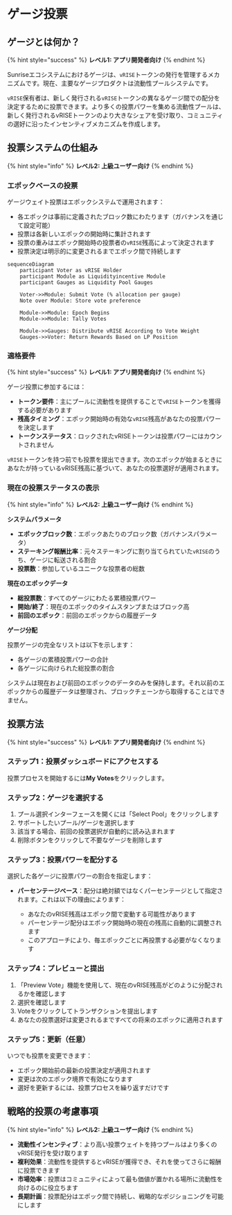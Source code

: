 # ゲージ投票

## ゲージとは何か？

{% hint style="success" %}
**レベル1: アプリ開発者向け**
{% endhint %}

Sunriseエコシステムにおけるゲージは、`vRISE`トークンの発行を管理するメカニズムです。現在、主要なゲージプロダクトは流動性プールシステムです。

`vRISE`保有者は、新しく発行される`vRISE`トークンの異なるゲージ間での配分を決定するために投票できます。より多くの投票パワーを集める流動性プールは、新しく発行されるvRISEトークンのより大きなシェアを受け取り、コミュニティの選好に沿ったインセンティブメカニズムを作成します。

## 投票システムの仕組み

{% hint style="info" %}
**レベル2: 上級ユーザー向け**
{% endhint %}

### エポックベースの投票

ゲージウェイト投票はエポックシステムで運用されます：

* 各エポックは事前に定義されたブロック数にわたります（ガバナンスを通じて設定可能）
* 投票は各新しいエポックの開始時に集計されます
* 投票の重みはエポック開始時の投票者の`vRISE`残高によって決定されます
* 投票決定は明示的に変更されるまでエポック間で持続します

```mermaid
sequenceDiagram
    participant Voter as vRISE Holder
    participant Module as Liquidityincentive Module
    participant Gauges as Liquidity Pool Gauges
    
    Voter->>Module: Submit Vote (% allocation per gauge)
    Note over Module: Store vote preference
    
    Module->>Module: Epoch Begins
    Module->>Module: Tally Votes
    
    Module->>Gauges: Distribute vRISE According to Vote Weight
    Gauges->>Voter: Return Rewards Based on LP Position
```


### 適格要件

{% hint style="success" %}
**レベル1: アプリ開発者向け**
{% endhint %}

ゲージ投票に参加するには：

* **トークン要件**：主にプールに流動性を提供することで`vRISE`トークンを獲得する必要があります
* **残高タイミング**：エポック開始時の有効な`vRISE`残高があなたの投票パワーを決定します
* **トークンステータス**：ロックされたvRISEトークンは投票パワーにはカウントされません

`vRISE`トークンを持つ前でも投票を提出できます。次のエポックが始まるときにあなたが持っているvRISE残高に基づいて、あなたの投票選好が適用されます。

### 現在の投票ステータスの表示

{% hint style="info" %}
**レベル2: 上級ユーザー向け**
{% endhint %}

**システムパラメータ**

* **エポックブロック数**：エポックあたりのブロック数（ガバナンスパラメータ）
* **ステーキング報酬比率**：元々ステーキングに割り当てられていた`vRISE`のうち、ゲージに転送される割合
* **投票数**：参加しているユニークな投票者の総数

**現在のエポックデータ**

* **総投票数**：すべてのゲージにわたる累積投票パワー
* **開始/終了**：現在のエポックのタイムスタンプまたはブロック高
* **前回のエポック**：前回のエポックからの履歴データ

**ゲージ分配**

投票ゲージの完全なリストは以下を示します：

* 各ゲージの累積投票パワーの合計
* 各ゲージに向けられた総投票の割合

システムは現在および前回のエポックのデータのみを保持します。それ以前のエポックからの履歴データは整理され、ブロックチェーンから取得することはできません。

## 投票方法

{% hint style="success" %}
**レベル1: アプリ開発者向け**
{% endhint %}

### ステップ1：投票ダッシュボードにアクセスする

投票プロセスを開始するには**My Votes**をクリックします。

### ステップ2：ゲージを選択する

1. プール選択インターフェースを開くには「Select Pool」をクリックします
2. サポートしたいプール/ゲージを選択します
3. 該当する場合、前回の投票選択が自動的に読み込まれます
4. 削除ボタンをクリックして不要なゲージを削除します

### ステップ3：投票パワーを配分する

選択した各ゲージに投票パワーの割合を指定します：

- **パーセンテージベース**：配分は絶対額ではなくパーセンテージとして指定されます。これは以下の理由によります：

  * あなたのvRISE残高はエポック間で変動する可能性があります
  * パーセンテージ配分はエポック開始時の現在の残高に自動的に調整されます
  * このアプローチにより、毎エポックごとに再投票する必要がなくなります

### ステップ4：プレビューと提出

1. 「Preview Vote」機能を使用して、現在のvRISE残高がどのように分配されるかを確認します
2. 選択を確認します
3. Voteをクリックしてトランザクションを提出します
4. あなたの投票選好は変更されるまですべての将来のエポックに適用されます

### ステップ5：更新（任意）
いつでも投票を変更できます：

* エポック開始前の最新の投票決定が適用されます
* 変更は次のエポック境界で有効になります
* 選好を更新するには、投票プロセスを繰り返すだけです

## 戦略的投票の考慮事項

{% hint style="info" %}
**レベル2: 上級ユーザー向け**
{% endhint %}

* **流動性インセンティブ**：より高い投票ウェイトを持つプールはより多くのvRISE発行を受け取ります
* **複利効果**：流動性を提供するとvRISEが獲得でき、それを使ってさらに報酬に投票できます
* **市場効率**：投票はコミュニティによって最も価値が置かれる場所に流動性を向けるのに役立ちます
* **長期計画**：投票配分はエポック間で持続し、戦略的なポジショニングを可能にします